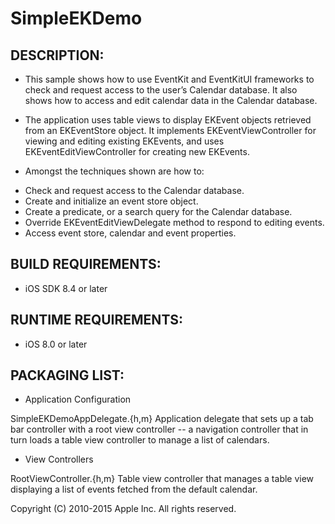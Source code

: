 # SimpleEKDemo


## DESCRIPTION:
+ This sample shows how to use EventKit and EventKitUI frameworks to check and request access to the user’s Calendar database. It also shows how to access and edit calendar data in the Calendar database.

+ The application uses table views to display EKEvent objects retrieved from an EKEventStore object. It implements EKEventViewController for viewing and editing existing EKEvents, and uses EKEventEditViewController for creating new EKEvents.

+ Amongst the techniques shown are how to:
* Check and request access to the Calendar database.
* Create and initialize an event store object.
* Create a predicate, or a search query for the Calendar database.
* Override EKEventEditViewDelegate method to respond to editing events.
* Access event store, calendar and event properties. 


## BUILD REQUIREMENTS:
+ iOS SDK 8.4 or later


## RUNTIME REQUIREMENTS:
+ iOS 8.0 or later


## PACKAGING LIST:

+ Application Configuration

SimpleEKDemoAppDelegate.{h,m}
Application delegate that sets up a tab bar controller with a root view controller -- a navigation controller that in turn loads a table view controller to manage a list of calendars.


+ View Controllers

RootViewController.{h,m}
Table view controller that manages a table view displaying a list of events fetched from the default calendar.



Copyright (C) 2010-2015 Apple Inc. All rights reserved.